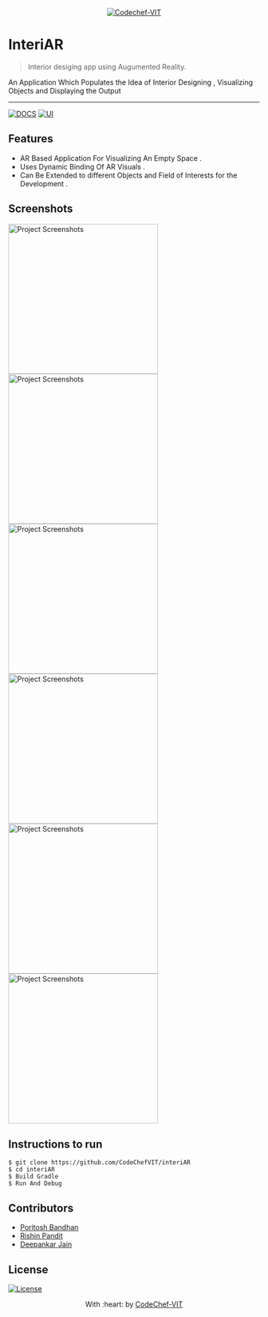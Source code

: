 <p align="center"><a href="http://www.codechefvit.com" target="_blank"><img src="https://s3.amazonaws.com/codechef_shared/sites/all/themes/abessive/logo-3.png" title="CodeChef-VIT" alt="Codechef-VIT"></a>
</p>

# InteriAR

> <Subtitle>
> Interior desiging app using Augumented Reality.

An Application Which Populates the Idea of Interior Designing , Visualizing Objects and Displaying the Output

---
[![DOCS](https://img.shields.io/badge/Documentation-see%20docs-green?style=flat-square&logo=appveyor)](https://developers.google.com/sceneform/develop)
  [![UI ](https://img.shields.io/badge/User%20Interface-Link%20to%20UI-orange?style=flat-square&logo=appveyor)](https://developer.android.com/studio/intro)




## Features
- AR Based Application For Visualizing An Empty Space . 
- Uses Dynamic Binding Of AR Visuals .
- Can Be Extended to different Objects and Field of Interests for the Development .




## Screenshots

<img src="https://github.com/decipher07/interiAR/blob/master/Builds/Login.jpeg" alt="Project Screenshots" width="300px">
<img src="https://github.com/decipher07/interiAR/blob/master/Builds/recyclerview-1.jpeg" alt="Project Screenshots" width="300px">
<img src="https://github.com/decipher07/interiAR/blob/master/Builds/recyclerview-2.jpeg" alt="Project Screenshots" width="300px">
<img src="https://github.com/decipher07/interiAR/blob/master/Builds/recyclerview-3.jpeg" alt="Project Screenshots" width="300px">
<img src="https://github.com/decipher07/interiAR/blob/master/Builds/sampleimage-1.jpeg" alt="Project Screenshots" width="300px">
<img src="https://github.com/decipher07/interiAR/blob/master/Builds/sampleimage-2.jpeg" alt="Project Screenshots" width="300px">



## Instructions to run

```
$ git clone https://github.com/CodeChefVIT/interiAR
$ cd interiAR
$ Build Gradle
$ Run And Debug
```

## Contributors
- <a href="https://github.com/crusher-pb">Poritosh Bandhan</a>
- <a href="https://github.com/rishinpandit09">Rishin Pandit</a>
- <a href="https://github.com/decipher07">Deepankar Jain</a>

## License

[![License](http://img.shields.io/:license-mit-blue.svg?style=flat-square)](http://badges.mit-license.org)

<p align="center">
	With :heart:   by <a href="http://www.codechefvit.com" target="_blank"> CodeChef-VIT</a>
</p>

